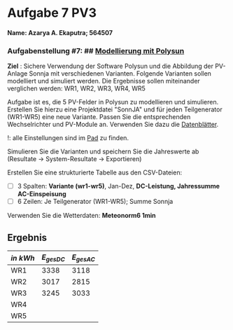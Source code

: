# Aufgabe 7 PV3
#### Name: Azarya A. Ekaputra; 564507
### Aufgabenstellung #7: ## [Modellierung mit Polysun](https://moodle.htw-berlin.de/mod/assign/view.php?id=1174706&action=editsubmission)
**Ziel** : Sichere Verwendung der Software Polysun und die Abbildung der PV-Anlage Sonnja mit verschiedenen Varianten. Folgende Varianten sollen modelliert und simuliert werden. Die Ergebnisse sollen miteinander verglichen werden: WR1, WR2, WR3, WR4, WR5

Aufgabe ist es, die 5 PV-Felder in Polysun zu modellieren und simulieren. Erstellen Sie hierzu eine Projektdatei "SonnJA" und für jeden Teilgenerator (WR1-WR5) eine neue Variante. Passen Sie die entsprechenden Wechselrichter und PV-Module an. Verwenden Sie dazu die [Datenblätter](file:///D:/Docs/UNI_Master/PV3_SolaranlageKraftwerke/sonnja_documents). 

!: alle Einstellungen sind im [Pad](https://etherpad.wikimedia.org/p/htw-pv3-2021-code) zu finden.

Simulieren Sie die Varianten und speichern Sie die Jahreswerte ab (Resultate -> System-Resultate -> Exportieren)

Erstellen Sie eine strukturierte Tabelle aus den CSV-Dateien:
- [ ] 3 Spalten: **Variante (wr1-wr5)**, Jan-Dez, **DC-Leistung, Jahressumme AC-Einspeisung**
- [ ] 6 Zeilen: Je Teilgenerator (WR1-WR5); Summe Sonnja

Verwenden Sie die Wetterdaten: **Meteonorm6 1min**

## Ergebnis
*in kWh*|$E_{gesDC}$|$E_{gesAC}$
---|---|---
WR1|3338|3118
WR2|3017|2815
WR3|3245|3033
WR4|
WR5|